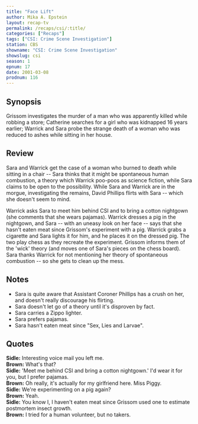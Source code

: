```yaml
---
title: "Face Lift"
author: Mika A. Epstein
layout: recap-tv
permalink: /recaps/csi/:title/
categories: ["Recaps"]
tags: ["CSI: Crime Scene Investigation"]
station: CBS
showname: "CSI: Crime Scene Investigation"
showslug: csi
season: 1
epnum: 17
date: 2001-03-08
prodnum: 116  
---
```


## Synopsis

Grissom investigates the murder of a man who was apparently killed while robbing a store; Catherine searches for a girl who was kidnapped 16 years earlier; Warrick and Sara probe the strange death of a woman who was reduced to ashes while sitting in her house.

## Review

Sara and Warrick get the case of a woman who burned to death while sitting in a chair -- Sara thinks that it might be spontaneous human combustion, a theory which Warrick poo-poos as science fiction, while Sara claims to be open to the possibility. While Sara and Warrick are in the morgue, investigating the remains, David Phillips flirts with Sara -- which she doesn't seem to mind.

Warrick asks Sara to meet him behind CSI and to bring a cotton nightgown (she comments that she wears pajamas). Warrick dresses a pig in the nightgown, and Sara -- with an uneasy look on her face -- says that she hasn't eaten meat since Grissom's experiment with a pig. Warrick grabs a cigarette and Sara lights it for him, and he places it on the dressed pig. The two play chess as they recreate the experiment. Grissom informs them of the 'wick' theory (and moves one of Sara's pieces on the chess board). Sara thanks Warrick for not mentioning her theory of spontaneous combustion -- so she gets to clean up the mess.

## Notes

* Sara is quite aware that Assistant Coroner Phillips has a crush on her, and doesn't really discourage his flirting.  
* Sara doesn't let go of a theory until it's disproven by fact.  
* Sara carries a Zippo lighter.  
* Sara prefers pajamas.  
* Sara hasn't eaten meat since "Sex, Lies and Larvae".

## Quotes

**Sidle:** Interesting voice mail you left me.  
**Brown:** What's that?  
**Sidle:** 'Meet me behind CSI and bring a cotton nightgown.' I'd wear it for you, but I prefer pajamas.  
**Brown:** Oh really, it's actually for my girlfriend here. Miss Piggy.  
**Sidle:** We're experimenting on a pig again?  
**Brown:** Yeah.  
**Sidle:** You know I, I haven't eaten meat since Grissom used one to estimate postmortem insect growth.  
**Brown:** I tried for a human volunteer, but no takers.

